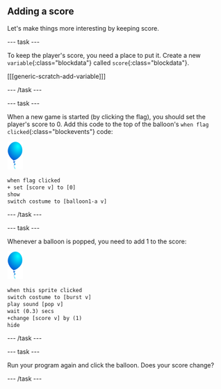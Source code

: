 ## Adding a score

Let's make things more interesting by keeping score.

--- task ---

To keep the player's score, you need a place to put it. Create a new `variable`{:class="blockdata"} called `score`{:class="blockdata"}.

[[[generic-scratch-add-variable]]]

--- /task ---

--- task ---

When a new game is started (by clicking the flag), you should set the player's score to 0. Add this code to the top of the balloon's `when flag clicked`{:class="blockevents"} code:

![balloon sprite](images/balloon-sprite.png)

```blocks
when flag clicked
+ set [score v] to [0]
show
switch costume to [balloon1-a v]
```

--- /task ---

--- task ---

Whenever a balloon is popped, you need to add 1 to the score:

![balloon sprite](images/balloon-sprite.png)

```blocks
when this sprite clicked
switch costume to [burst v]
play sound [pop v]
wait (0.3) secs
+change [score v] by (1)
hide
```

--- /task ---

--- task ---

Run your program again and click the balloon. Does your score change?

--- /task ---

